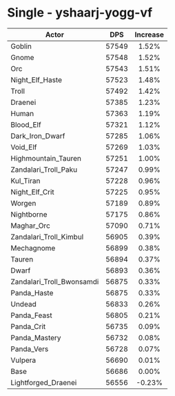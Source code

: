 # Single - yshaarj-yogg-vf
| Actor | DPS | Increase |
|---|:---:|:---:|
|Goblin|57549|1.52%|
|Gnome|57548|1.52%|
|Orc|57543|1.51%|
|Night_Elf_Haste|57523|1.48%|
|Troll|57492|1.42%|
|Draenei|57385|1.23%|
|Human|57363|1.19%|
|Blood_Elf|57321|1.12%|
|Dark_Iron_Dwarf|57285|1.06%|
|Void_Elf|57269|1.03%|
|Highmountain_Tauren|57251|1.00%|
|Zandalari_Troll_Paku|57247|0.99%|
|Kul_Tiran|57228|0.96%|
|Night_Elf_Crit|57225|0.95%|
|Worgen|57189|0.89%|
|Nightborne|57175|0.86%|
|Maghar_Orc|57090|0.71%|
|Zandalari_Troll_Kimbul|56905|0.39%|
|Mechagnome|56899|0.38%|
|Tauren|56894|0.37%|
|Dwarf|56893|0.36%|
|Zandalari_Troll_Bwonsamdi|56875|0.33%|
|Panda_Haste|56875|0.33%|
|Undead|56833|0.26%|
|Panda_Feast|56805|0.21%|
|Panda_Crit|56735|0.09%|
|Panda_Mastery|56732|0.08%|
|Panda_Vers|56728|0.07%|
|Vulpera|56690|0.01%|
|Base|56686|0.00%|
|Lightforged_Draenei|56556|-0.23%|
